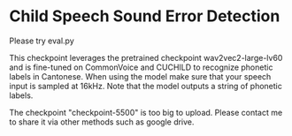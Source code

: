 # Child Speech Sound Error Detection
Please try eval.py

This checkpoint leverages the pretrained checkpoint wav2vec2-large-lv60 and is fine-tuned on CommonVoice and CUCHILD to recognize phonetic labels in Cantonese. When using the model make sure that your speech input is sampled at 16kHz. Note that the model outputs a string of phonetic labels.

The checkpoint "checkpoint-5500" is too big to upload. Please contact me to share it via other methods such as google drive.
